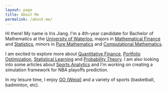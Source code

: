 ```yaml
---
layout: page
title: About Me
permalink: /about-me/
---
```


Hi there! My name is Iris Jiang. I'm  a 4th-year candidate for Bachelor of Mathematics at the [University of Waterloo](https://www.uwaterloo.ca), majors in [Mathematical Finance](https://uwaterloo.ca/math/future-undergraduates/programs/mathematical-finance) and [Statistics](https://uwaterloo.ca/statistics-and-actuarial-science/), minors in [Pure Mathematics](https://uwaterloo.ca/pure-mathematics/) and [Computational Mathematics](https://uwaterloo.ca/computational-mathematics/).



I am excited to explore more about [Quantitative Finance](https://en.wikipedia.org/wiki/Quantitative_analysis_(finance)), [Portfolio Optimization](https://en.wikipedia.org/wiki/Portfolio_optimization), [Statistical Learning](https://en.wikipedia.org/wiki/Statistical_learning_theory) and [Probability Theory](https://en.wikipedia.org/wiki/Probability_theory). I am also looking into some articles about [Sports Analytics](https://en.wikipedia.org/wiki/Sports_analytics) and I'm working on creating a simulation framework for NBA playoffs prediction.



In my leisure time, I enjoy [GO (Weiqi)](https://en.wikipedia.org/wiki/Go_(game))  and a variety of sports (basketball, badminton, etc).


